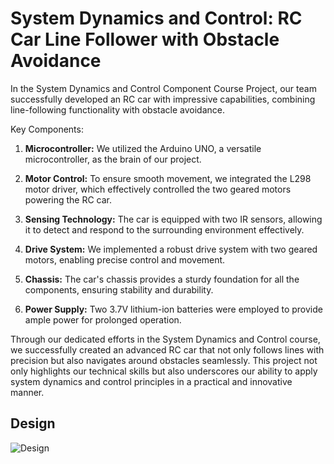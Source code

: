 # System Dynamics and Control: RC Car Line Follower with Obstacle Avoidance
 

In the System Dynamics and Control Component Course Project, our team successfully developed an RC car with impressive capabilities, combining line-following functionality with obstacle avoidance.

Key Components:

1. **Microcontroller:** We utilized the Arduino UNO, a versatile microcontroller, as the brain of our project.

2. **Motor Control:** To ensure smooth movement, we integrated the L298 motor driver, which effectively controlled the two geared motors powering the RC car.

3. **Sensing Technology:** The car is equipped with two IR sensors, allowing it to detect and respond to the surrounding environment effectively.

4. **Drive System:** We implemented a robust drive system with two geared motors, enabling precise control and movement.

5. **Chassis:** The car's chassis provides a sturdy foundation for all the components, ensuring stability and durability.

6. **Power Supply:** Two 3.7V lithium-ion batteries were employed to provide ample power for prolonged operation.

Through our dedicated efforts in the System Dynamics and Control course, we successfully created an advanced RC car that not only follows lines with precision but also navigates around obstacles seamlessly. This project not only highlights our technical skills but also underscores our ability to apply system dynamics and control principles in a practical and innovative manner.

## Design
![Design](https://github.com/AhmedBakrXI/Obstacle-Avoidant-Line-Follower-RC/assets/114930002/7f631dc2-886b-4d3b-b7c9-f84a2b87cf85)

